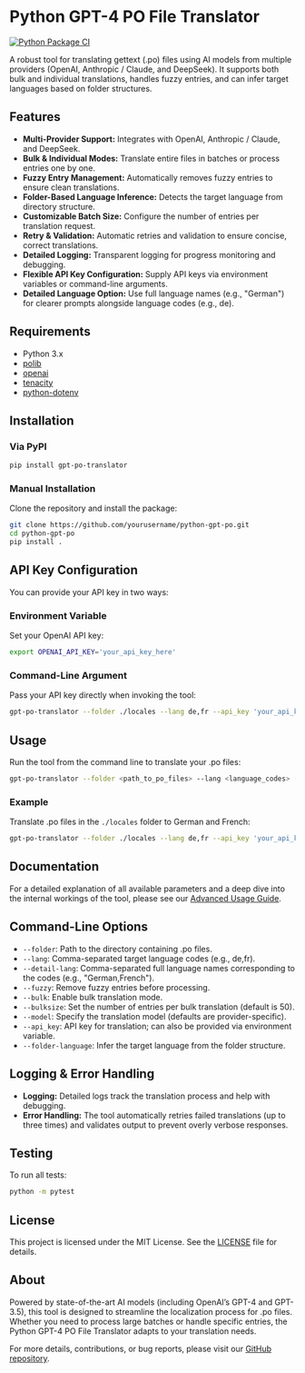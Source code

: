 # Python GPT-4 PO File Translator

[![Python Package CI](https://github.com/pescheckit/python-gpt-po/actions/workflows/ci.yml/badge.svg)](https://github.com/pescheckit/python-gpt-po/actions/workflows/ci.yml)

A robust tool for translating gettext (.po) files using AI models from multiple providers (OpenAI, Anthropic / Claude, and DeepSeek). It supports both bulk and individual translations, handles fuzzy entries, and can infer target languages based on folder structures.

## Features

- **Multi-Provider Support:** Integrates with OpenAI, Anthropic / Claude, and DeepSeek.
- **Bulk & Individual Modes:** Translate entire files in batches or process entries one by one.
- **Fuzzy Entry Management:** Automatically removes fuzzy entries to ensure clean translations.
- **Folder-Based Language Inference:** Detects the target language from directory structure.
- **Customizable Batch Size:** Configure the number of entries per translation request.
- **Retry & Validation:** Automatic retries and validation to ensure concise, correct translations.
- **Detailed Logging:** Transparent logging for progress monitoring and debugging.
- **Flexible API Key Configuration:** Supply API keys via environment variables or command-line arguments.
- **Detailed Language Option:** Use full language names (e.g., "German") for clearer prompts alongside language codes (e.g., de).

## Requirements

- Python 3.x
- [polib](https://pypi.org/project/polib/)
- [openai](https://pypi.org/project/openai/)
- [tenacity](https://pypi.org/project/tenacity/)
- [python-dotenv](https://pypi.org/project/python-dotenv/)

## Installation

### Via PyPI

```bash
pip install gpt-po-translator
```

### Manual Installation

Clone the repository and install the package:

```bash
git clone https://github.com/yourusername/python-gpt-po.git
cd python-gpt-po
pip install .
```

## API Key Configuration

You can provide your API key in two ways:

### Environment Variable

Set your OpenAI API key:

```bash
export OPENAI_API_KEY='your_api_key_here'
```

### Command-Line Argument

Pass your API key directly when invoking the tool:

```bash
gpt-po-translator --folder ./locales --lang de,fr --api_key 'your_api_key_here' --bulk --bulksize 100 --folder-language
```

## Usage

Run the tool from the command line to translate your .po files:

```bash
gpt-po-translator --folder <path_to_po_files> --lang <language_codes> [options]
```

### Example

Translate .po files in the `./locales` folder to German and French:

```bash
gpt-po-translator --folder ./locales --lang de,fr --api_key 'your_api_key_here' --bulk --bulksize 40 --folder-language --detail-lang "German,French"
```

## Documentation

For a detailed explanation of all available parameters and a deep dive into the internal workings of the tool, please see our [Advanced Usage Guide](docs/usage.md).

## Command-Line Options

- `--folder`: Path to the directory containing .po files.
- `--lang`: Comma-separated target language codes (e.g., de,fr).
- `--detail-lang`: Comma-separated full language names corresponding to the codes (e.g., "German,French").
- `--fuzzy`: Remove fuzzy entries before processing.
- `--bulk`: Enable bulk translation mode.
- `--bulksize`: Set the number of entries per bulk translation (default is 50).
- `--model`: Specify the translation model (defaults are provider-specific).
- `--api_key`: API key for translation; can also be provided via environment variable.
- `--folder-language`: Infer the target language from the folder structure.

## Logging & Error Handling

- **Logging:** Detailed logs track the translation process and help with debugging.
- **Error Handling:** The tool automatically retries failed translations (up to three times) and validates output to prevent overly verbose responses.

## Testing

To run all tests:

```bash
python -m pytest
```

## License

This project is licensed under the MIT License. See the [LICENSE](LICENSE) file for details.

## About

Powered by state-of-the-art AI models (including OpenAI’s GPT-4 and GPT-3.5), this tool is designed to streamline the localization process for .po files. Whether you need to process large batches or handle specific entries, the Python GPT-4 PO File Translator adapts to your translation needs.

For more details, contributions, or bug reports, please visit our [GitHub repository](https://github.com/yourusername/python-gpt-po).